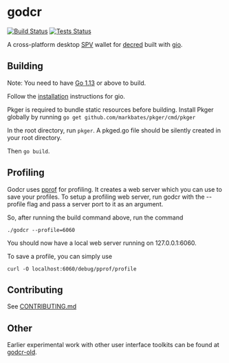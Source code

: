 # godcr

[![Build Status](https://github.com/planetdecred/godcr/workflows/Build/badge.svg)](https://github.com/planetdecred/godcr/actions)
[![Tests Status](https://github.com/planetdecred/godcr/workflows/Tests/badge.svg)](https://github.com/planetdecred/godcr/actions)

A cross-platform desktop [SPV](https://docs.decred.org/wallets/spv/) wallet for [decred](https://decred.org/) built with [gio](https://gioui.org/).

## Building

Note: You need to have [Go 1.13](https://golang.org/dl/) or above to build.

Follow the [installation](https://gioui.org/doc/install) instructions for gio.

Pkger is required to bundle static resources before building. Install Pkger globally by running
`go get github.com/markbates/pkger/cmd/pkger`

In the root directory, run
`pkger`. A pkged.go file should be silently created in your root directory.

Then `go build`.

## Profiling 
Godcr uses [pprof](https://github.com/google/pprof) for profiling. It creates a web server which you can use to save your profiles. To setup a profiling web server, run godcr with the --profile flag and pass a server port to it as an argument.

So, after running the build command above, run the command

`./godcr --profile=6060`

You should now have a local web server running on 127.0.0.1:6060.

To save a profile, you can simply use

`curl -O localhost:6060/debug/pprof/profile`


## Contributing

See [CONTRIBUTING.md](https://github.com/planetdecred/godcr/blob/master/.github/CONTRIBUTING.md)

## Other

Earlier experimental work with other user interface toolkits can be found at [godcr-old](https://github.com/planetdecred/godcr-old).
